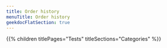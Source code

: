 ```yaml
---
title: Order history
menuTitle: Order history 
geekdocFlatSection: true
---
```


{{% children titlePages="Tests" titleSections="Categories" %}}